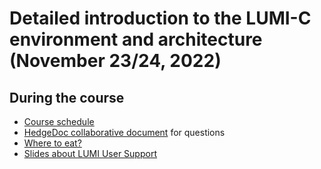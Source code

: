 # Detailed introduction to the LUMI-C environment and architecture (November 23/24, 2022)

## During the course

-   [Course schedule](schedule.md)
-   [HedgeDoc collaborative document](https://md.sigma2.no/lumi-c-brussels) for questions
-   [Where to eat?](where_to_eat.md)
-   [Slides about LUMI User Support](lumi-support.pdf)
